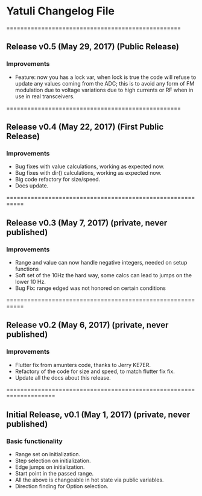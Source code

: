 # Yatuli Changelog File #

==================================================
## Release v0.5 (May 29, 2017) (Public Release) ##

### Improvements ###

* Feature: now you has a lock var, when lock is true the code will refuse to update any values coming from the ADC; this is to avoid any form of FM modulation due to voltage variations due to high currents or RF when in use in real transceivers.

==================================================
## Release v0.4 (May 22, 2017) (First Public Release) ##

### Improvements ###

* Bug fixes with value calculations, working as expected now.
* Bug fixes with dir() calculations, working as expected now.
* Big code refactory for size/speed.
* Docs update.

===========================================================
## Release v0.3 (May 7, 2017) (private, never published) ##

### Improvements ###

* Range and value can now handle negative integers, needed on setup functions
* Soft set of the 10Hz the hard way, some calcs can lead to jumps on the lower 10 Hz.
* Bug Fix: range edged was not honored on certain conditions

===========================================================
## Release v0.2 (May 6, 2017) (private, never published) ##

### Improvements ###

* Flutter fix from amunters code, thanks to Jerry KE7ER.
* Refactory of the code for size and speed, to match flutter fix fix.
* Update all the docs about this release.

====================================================================
## Initial Release, v0.1 (May 1, 2017) (private, never published) ##

### Basic functionality ###

* Range set on initialization.
* Step selection on initialization.
* Edge jumps on initialization.
* Start point in the passed range.
* All the above is changeable in hot state via public variables.
* Direction finding for Option selection.
